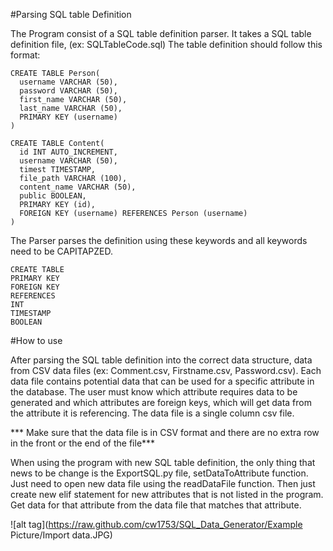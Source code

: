 #Parsing SQL table Definition

The Program consist of a SQL table definition parser. It takes a SQL table definition file, (ex: SQLTableCode.sql)
The table definition should follow this format:

    CREATE TABLE Person(
      username VARCHAR (50),
      password VARCHAR (50),
      first_name VARCHAR (50),
      last_name VARCHAR (50),
      PRIMARY KEY (username)
    )

    CREATE TABLE Content(
      id INT AUTO_INCREMENT,
      username VARCHAR (50),
      timest TIMESTAMP,
      file_path VARCHAR (100),
      content_name VARCHAR (50),
      public BOOLEAN,
      PRIMARY KEY (id),
      FOREIGN KEY (username) REFERENCES Person (username)
    )

The Parser parses the definition using these keywords and all keywords need to be CAPITAPZED.

    CREATE TABLE
    PRIMARY KEY
    FOREIGN KEY
    REFERENCES
    INT
    TIMESTAMP
    BOOLEAN



#How to use

After parsing the SQL table definition into the correct data structure, data from CSV data files (ex: Comment.csv, Firstname.csv, Password.csv). Each data file contains potential data that can be used for a specific attribute in the database. The user must know which attribute requires data to be generated and which attributes are foreign keys, which will get data from the attribute it is referencing. The data file is a single column csv file.

*** Make sure that the data file is in CSV format and there are no extra row in the front or the end of the file***

When using the program with new SQL table definition, the only thing that news to be change is the ExportSQL.py file, setDataToAttribute function. Just need to open new data file using the readDataFile function. Then just create new elif statement for new attributes that is not listed in the program. Get data for that attribute from the data file that matches that attribute.

![alt tag](https://raw.github.com/cw1753/SQL_Data_Generator/Example Picture/Import data.JPG)
